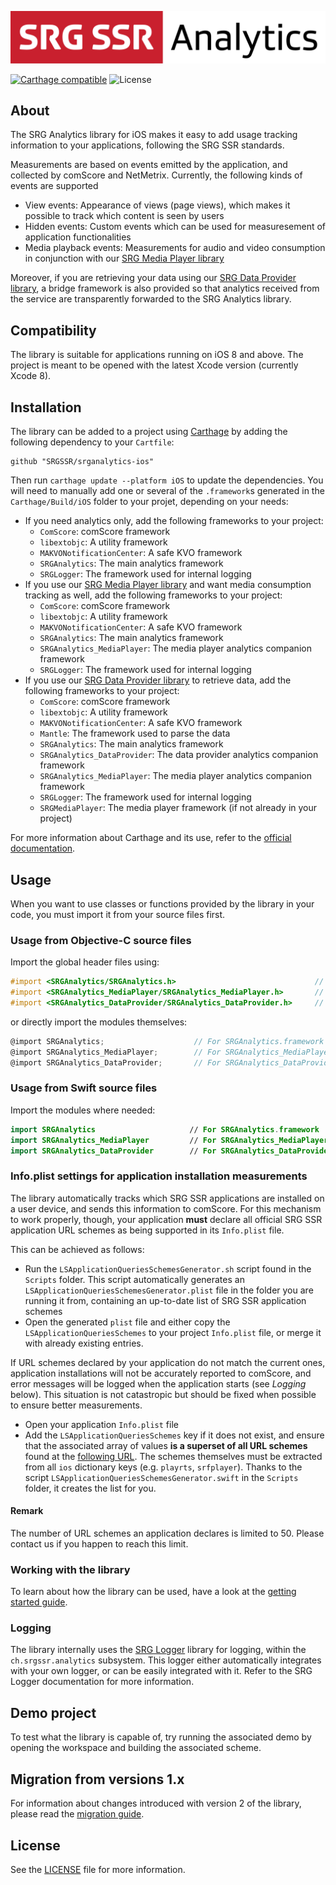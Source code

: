 ![SRG Media Player logo](README-images/logo.png)

[![Carthage compatible](https://img.shields.io/badge/Carthage-compatible-4BC51D.svg?style=flat)](https://github.com/Carthage/Carthage) ![License](https://img.shields.io/badge/license-MIT-lightgrey.svg)

## About

The SRG Analytics library for iOS makes it easy to add usage tracking information to your applications, following the SRG SSR standards.

Measurements are based on events emitted by the application, and collected by comScore and NetMetrix. Currently, the following kinds of events are supported

 * View events: Appearance of views (page views), which makes it possible to track which content is seen by users
 * Hidden events: Custom events which can be used for measuresement of application functionalities
 * Media playback events: Measurements for audio and video consumption in conjunction with our [SRG Media Player library](https://github.com/SRGSSR/SRGMediaPlayer-iOS)

Moreover, if you are retrieving your data using our [SRG Data Provider library](https://github.com/SRGSSR/srgdataprovider-ios), a bridge framework is also provided so that analytics received from the service are transparently forwarded to the SRG Analytics library.
 
## Compatibility

The library is suitable for applications running on iOS 8 and above. The project is meant to be opened with the latest Xcode version (currently Xcode 8).

## Installation

The library can be added to a project using [Carthage](https://github.com/Carthage/Carthage)  by adding the following dependency to your `Cartfile`:
    
```
github "SRGSSR/srganalytics-ios"
```

Then run `carthage update --platform iOS` to update the dependencies. You will need to manually add one or several of the `.framework`s generated in the `Carthage/Build/iOS` folder to your projet, depending on your needs:

* If you need analytics only, add the following frameworks to your project:
  * `ComScore`: comScore framework
  * `libextobjc`: A utility framework
  * `MAKVONotificationCenter`: A safe KVO framework
  * `SRGAnalytics`: The main analytics framework
  * `SRGLogger`: The framework used for internal logging
* If you use our [SRG Media Player library](https://github.com/SRGSSR/SRGMediaPlayer-iOS) and want media consumption tracking as well, add the following frameworks to your project:
  * `ComScore`: comScore framework
  * `libextobjc`: A utility framework
  * `MAKVONotificationCenter`: A safe KVO framework
  * `SRGAnalytics`: The main analytics framework
  * `SRGAnalytics_MediaPlayer`: The media player analytics companion framework
  * `SRGLogger`: The framework used for internal logging
* If you use our [SRG Data Provider library](https://github.com/SRGSSR/srgdataprovider-ios) to retrieve data, add the following frameworks to your project:
  * `ComScore`: comScore framework
  * `libextobjc`: A utility framework
  * `MAKVONotificationCenter`: A safe KVO framework
  * `Mantle`:  The framework used to parse the data
  * `SRGAnalytics`: The main analytics framework
  * `SRGAnalytics_DataProvider`: The data provider analytics companion framework
  * `SRGAnalytics_MediaPlayer`: The media player analytics companion framework
  * `SRGLogger`: The framework used for internal logging
  * `SRGMediaPlayer`: The media player framework (if not already in your project)
  
For more information about Carthage and its use, refer to the [official documentation](https://github.com/Carthage/Carthage).

## Usage

When you want to use classes or functions provided by the library in your code, you must import it from your source files first.

### Usage from Objective-C source files

Import the global header files using:

```objective-c
#import <SRGAnalytics/SRGAnalytics.h>	                            // For SRGAnalytics.framework
#import <SRGAnalytics_MediaPlayer/SRGAnalytics_MediaPlayer.h>       // For SRGAnalytics_MediaPlayer.framework
#import <SRGAnalytics_DataProvider/SRGAnalytics_DataProvider.h>     // For SRGAnalytics_DataProvider.framework
```

or directly import the modules themselves:

```objective-c
@import SRGAnalytics;                    // For SRGAnalytics.framework
@import SRGAnalytics_MediaPlayer;        // For SRGAnalytics_MediaPlayer.framework
@import SRGAnalytics_DataProvider;		 // For SRGAnalytics_DataProvider.framework
```

### Usage from Swift source files

Import the modules where needed:

```swift
import SRGAnalytics                     // For SRGAnalytics.framework
import SRGAnalytics_MediaPlayer         // For SRGAnalytics_MediaPlayer.framework
import SRGAnalytics_DataProvider        // For SRGAnalytics_DataProvider.framework
```

### Info.plist settings for application installation measurements

The library automatically tracks which SRG SSR applications are installed on a user device, and sends this information to comScore. For this mechanism to work properly, though, your application **must** declare all official SRG SSR application URL schemes as being supported in its `Info.plist` file. 

This can be achieved as follows:

* Run the `LSApplicationQueriesSchemesGenerator.sh` script found in the `Scripts` folder. This script automatically generates an `LSApplicationQueriesSchemesGenerator.plist` file in the folder you are running it from, containing an up-to-date list of SRG SSR application schemes
* Open the generated `plist` file and either copy the `LSApplicationQueriesSchemes` to your project `Info.plist` file, or merge it with already existing entries.

If URL schemes declared by your application do not match the current ones, application installations will not be accurately reported to comScore, and error messages will be logged when the application starts (see _Logging_ below). This situation is not catastropic but should be fixed when possible to ensure better measurements.

* Open your application `Info.plist` file
* Add the `LSApplicationQueriesSchemes` key if it does not exist, and ensure that the associated array of values **is a superset of all URL schemes** found at the [following URL](https://pastebin.com/raw/RnZYEWCA). The schemes themselves must be extracted from all `ios` dictionary keys (e.g. `playrts`, `srfplayer`). Thanks to the script `LSApplicationQueriesSchemesGenerator.swift` in the `Scripts` folder, it creates the list for you.

#### Remark

The number of URL schemes an application declares is limited to 50. Please contact us if you happen to reach this limit.

### Working with the library

To learn about how the library can be used, have a look at the [getting started guide](Documentation/Getting-started.md).

### Logging

The library internally uses the [SRG Logger](https://github.com/SRGSSR/srglogger-ios) library for logging, within the `ch.srgssr.analytics` subsystem. This logger either automatically integrates with your own logger, or can be easily integrated with it. Refer to the SRG Logger documentation for more information.

## Demo project

To test what the library is capable of, try running the associated demo by opening the workspace and building the associated scheme.

## Migration from versions 1.x

For information about changes introduced with version 2 of the library, please read the [migration guide](Documentation/Migration-guide.md).

## License

See the [LICENSE](LICENSE) file for more information.